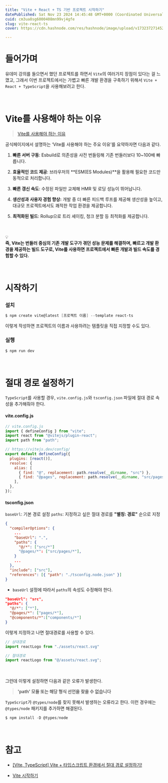 ```yaml
---
title: "Vite + React + TS 기반 프로젝트 시작하기"
datePublished: Sat Nov 23 2024 14:45:48 GMT+0000 (Coordinated Universal Time)
cuid: cm3ua8sg6000408mn99vj4gfe
slug: vite-react-ts
cover: https://cdn.hashnode.com/res/hashnode/image/upload/v1732372714528/013c03ec-1648-4d2b-95d1-e46d8edc0e89.png

---
```


# 들어가며

유데미 강의를 들으면서 했던 프로젝트를 하면서 `Vite`의 여러가지 장점이 있다는 걸 느꼈고, 그래서 이번 프로젝트에서는 가볍고 빠른 개발 환경을 구축하기 위해서 `Vite + React + TypeScript`을 사용해보려고 한다.

ㅤ

# Vite를 사용해야 하는 이유

> [Vite를 사용해야 하는 이유](https://ko.vitejs.dev/guide/why.html)

공식페이지에서 설명하는 ‘Vite를 사용해야 하는 주요 이유’를 요약하자면 다음과 같다.

1. **빠른 서버 구동**: Esbuild로 의존성을 사전 번들링해 기존 번들러보다 10~100배 빠릅니다.
    
2. **효율적인 코드 제공**: 브라우저의 \*\*ESM(ES Modules)\*\*을 활용해 필요한 코드만 동적으로 처리합니다.
    
3. **빠른 갱신 속도**: 수정된 파일만 교체해 HMR 및 로딩 성능이 뛰어납니다.
    
4. **생산성과 사용자 경험 향상:** 개발 중 더 빠른 피드백 루프를 제공해 생산성을 높이고, 대규모 프로젝트에서도 쾌적한 작업 환경을 제공합니다.
    
5. **최적화된 빌드**: Rollup으로 트리 셰이킹, 청크 분할 등 최적화를 제공합니다.
    

ㅤ

<div data-node-type="callout">
<div data-node-type="callout-emoji">💡</div>
<div data-node-type="callout-text"><strong>즉, Vite는 번들러 중심의 기존 개발 도구가 겪던 성능 문제를 해결하며, 빠르고 개발 환경을 제공하는 빌드 도구로, Vite를 사용하면 프로젝트에서 빠른 개발과 빌드 속도를 경험할 수 있다.</strong></div>
</div>

ㅤ

# 시작하기

### 설치

```powershell
$ npm create vite@latest [프로젝트 이름] --template react-ts
```

이렇게 작성하면 프로젝트의 이름과 사용하려는 템플릿을 직접 지정할 수도 있다.

### 실행

```powershell
$ npm run dev
```

ㅤ

# 절대 경로 설정하기

`TypeScript`를 사용할 경우, `vite.config.js`와 `tsconfig.json` 파일에 절대 경로 속성을 추가해줘야 한다.

#### vite.config.js

```javascript
// vite.config.js
import { defineConfig } from "vite";
import react from "@vitejs/plugin-react";
import path from "path";

// https://vitejs.dev/config/
export default defineConfig({
  plugins: [react()],
  resolve: {
    alias: [
      { find: "@", replacement: path.resolve(__dirname, "src") },
      { find: "@pages", replacement: path.resolve(__dirname, "src/pages") },
    ],
  },
});
```

#### tsconfig.json

`baseUrl`: 기본 경로 설정 `paths`: 지정하고 싶은 절대 경로를 **"별칭: 경로"** 순으로 지정

```json
{
  "compilerOptions": {
    ...
    "baseUrl": ".",
    "paths": {
      "@/*": ["src/*"]
      "@pages/*": ["src/pages/*"],
    }
    ...
  },
  "include": ["src"],
  "references": [{ "path": "./tsconfig.node.json" }]
}
```

* `baseUrl` 설정에 따라서 `paths`의 속성도 수정해야 한다.
    

```json
"baseUrl": "src",
"paths": {
  "@/*": ["*"],
  "@pages/*": ["pages/*"],
  "@components/*":["components/*"]
}
```

이렇게 지정하고 나면 절대경로를 사용할 수 있다.

```javascript
// 상대경로
import reactLogo from "./assets/react.svg"

// 절대경로
import reactLogo from "@/assets/react.svg";
```

ㅤ

그런데 이렇게 설정하면 다음과 같은 오류가 발생한다.

> **'path' 모듈 또는 해당 형식 선언을 찾을 수 없습니다**

`TypeScript`가 `@types/node`를 찾지 못해서 발생하는 오류라고 한다. 이런 경우에는 `@types/node` 패키지를 추가하면 해결된다.

```powershell
$ npm install -D @types/node
```

ㅤ

# 참고

* [\[Vite, TypeScript\] Vite + 타입스크립트 환경에서 절대 경로 설정하기!](https://shape-coding.tistory.com/entry/Vite-TypeScript-Vite-%ED%83%80%EC%9E%85%EC%8A%A4%ED%81%AC%EB%A6%BD%ED%8A%B8-%ED%99%98%EA%B2%BD%EC%97%90%EC%84%9C-%EC%A0%88%EB%8C%80-%EA%B2%BD%EB%A1%9C-%EC%84%A4%EC%A0%95%ED%95%98%EA%B8%B0)
    
* [Vite 시작하기](https://ko.vitejs.dev/guide/)
    

ㅤ